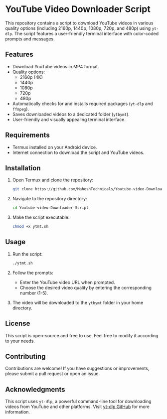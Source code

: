 
# YouTube Video Downloader Script

This repository contains a script to download YouTube videos in various quality options (including 2160p, 1440p, 1080p, 720p, and 480p) using `yt-dlp`. The script features a user-friendly terminal interface with color-coded prompts and messages.

## Features

- Download YouTube videos in MP4 format.
- Quality options:
  - 2160p (4K)
  - 1440p
  - 1080p
  - 720p
  - 480p
- Automatically checks for and installs required packages (`yt-dlp` and `ffmpeg`).
- Saves downloaded videos to a dedicated folder (`ytbymt`).
- User-friendly and visually appealing terminal interface.

## Requirements

- Termux installed on your Android device.
- Internet connection to download the script and YouTube videos.

## Installation

1. Open Termux and clone the repository:

   ```bash
   git clone https://github.com/MaheshTechnicals/Youtube-video-Downloader-Script.git
   ```

2. Navigate to the repository directory:

   ```bash
   cd Youtube-video-Downloader-Script
   ```

3. Make the script executable:

   ```bash
   chmod +x ytmt.sh
   ```

## Usage

1. Run the script:

   ```bash
   ./ytmt.sh
   ```

2. Follow the prompts:
   - Enter the YouTube video URL when prompted.
   - Choose the desired video quality by entering the corresponding number (1-5).

3. The video will be downloaded to the `ytbymt` folder in your home directory.

## License

This script is open-source and free to use. Feel free to modify it according to your needs.

## Contributing

Contributions are welcome! If you have suggestions or improvements, please submit a pull request or open an issue.

## Acknowledgments

This script uses `yt-dlp`, a powerful command-line tool for downloading videos from YouTube and other platforms. Visit [yt-dlp GitHub](https://github.com/yt-dlp/yt-dlp) for more information.
